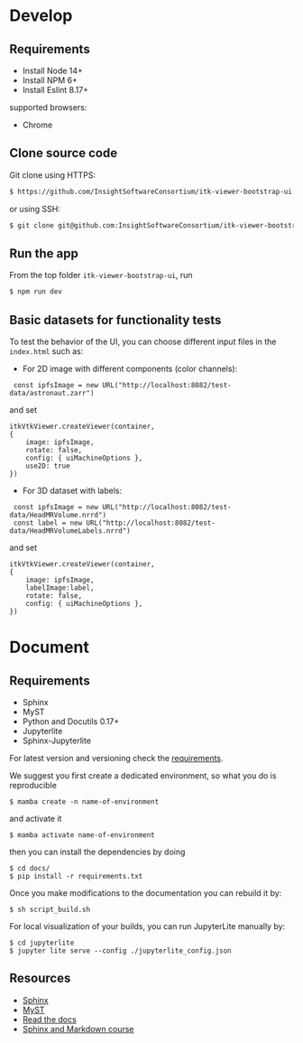 # Develop

## Requirements

 - Install Node 14+
 - Install NPM 6+
 - Install Eslint 8.17+

supported browsers:
 - Chrome


## Clone source code

Git clone using HTTPS:
```sh
$ https://github.com/InsightSoftwareConsortium/itk-viewer-bootstrap-ui.git
```
or using SSH:
```sh
$ git clone git@github.com:InsightSoftwareConsortium/itk-viewer-bootstrap-ui.git
```

## Run the app
From the top folder `itk-viewer-bootstrap-ui`, run

```sh
$ npm run dev
```

## Basic datasets for functionality tests

To test the behavior of the UI, you can choose different input files in the `index.html` such as:

 -  For 2D image with different components (color channels):
```
 const ipfsImage = new URL("http://localhost:8082/test-data/astronaut.zarr")
```
and set 
```
itkVtkViewer.createViewer(container,
{
	image: ipfsImage,
	rotate: false,
	config: { uiMachineOptions },
	use2D: true
})
```

 - For 3D dataset with labels:
```
 const ipfsImage = new URL("http://localhost:8082/test-data/HeadMRVolume.nrrd")
 const label = new URL("http://localhost:8082/test-data/HeadMRVolumeLabels.nrrd")
```
and set 

```
itkVtkViewer.createViewer(container,
{
	image: ipfsImage,
	labelImage:label,
	rotate: false,
	config: { uiMachineOptions },
})
```


# Document


## Requirements
 - Sphinx
 - MyST
 - Python and Docutils 0.17+
 - Jupyterlite
 - Sphinx-Jupyterlite

For latest version and versioning check the [requirements](https://github.com/InsightSoftwareConsortium/itk-viewer-bootstrap-ui/blob/main/docs/requirements.txt). 

We suggest you first create a dedicated environment, so what you do is reproducible

```
$ mamba create -n name-of-environment
```
and activate it
```
$ mamba activate name-of-environment
```
then you can install the dependencies by doing 
```
$ cd docs/
$ pip install -r requirements.txt
```

Once you make modifications to the documentation you can rebuild it by:
```
$ sh script_build.sh
```

For local visualization of your builds, you can run JupyterLite manually by:
```
$ cd jupyterlite
$ jupyter lite serve --config ./jupyterlite_config.json
```



## Resources 
 - [Sphinx](https://www.sphinx-doc.org/en/master/index.html)
 - [MyST](https://myst-parser.readthedocs.io/en/latest/index.html)
 - [Read the docs](https://readthedocs.org/)
 - [Sphinx and Markdown course](https://training.talkpython.fm/courses/static-sites-with-sphinx-and-markdown)
